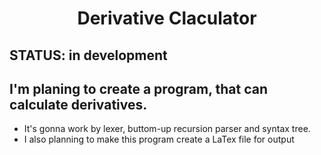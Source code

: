 # <p align = "center">Derivative Claculator</p>
## STATUS: in development
## I'm planing to create a program, that can calculate derivatives.
- It's gonna work by lexer, buttom-up recursion parser and syntax tree.
- I also planning to make this program create a LaTex file for output